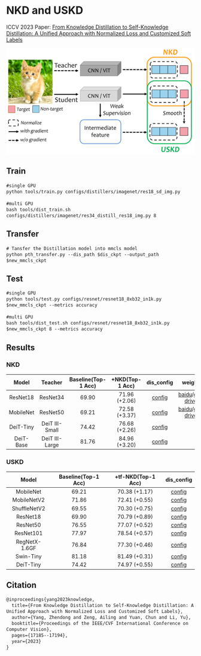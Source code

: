 # NKD and USKD
ICCV 2023 Paper: [From Knowledge Distillation to Self-Knowledge Distillation: A Unified Approach with Normalized Loss and Customized Soft Labels](https://arxiv.org/abs/2303.13005)

![architecture](imgs/architecture.jpg)

## Train

```
#single GPU
python tools/train.py configs/distillers/imagenet/res18_sd_img.py

#multi GPU
bash tools/dist_train.sh configs/distillers/imagenet/res34_distill_res18_img.py 8
```

## Transfer
```
# Tansfer the Distillation model into mmcls model
python pth_transfer.py --dis_path $dis_ckpt --output_path $new_mmcls_ckpt
```
## Test

```
#single GPU
python tools/test.py configs/resnet/resnet18_8xb32_in1k.py $new_mmcls_ckpt --metrics accuracy

#multi GPU
bash tools/dist_test.sh configs/resnet/resnet18_8xb32_in1k.py $new_mmcls_ckpt 8 --metrics accuracy
```

## Results
### NKD
|  Model   | Teacher  | Baseline(Top-1 Acc) | +NKD(Top-1 Acc) |                            dis_config                            | weight |
| :------: | :-------: | :----------------: | :------------: | :----------------------------------------------------------: | :--: |
|   ResNet18   | ResNet34 |        69.90        |      71.96 (+2.06)      | [config](https://github.com/yzd-v/cls_KD/blob/master/configs/distillers/imagenet/res34_distill_res18_img.py) | [baidu](https://pan.baidu.com/s/1u82mk5SWYLxin6AKv9fPPw?pwd=sodb)/[one drive](https://1drv.ms/u/s!Ah7OVljahSArnWB-ra7Zwe1T7SNO?e=iQhdde) |
| MobileNet | ResNet50 |        69.21        |      72.58 (+3.37)      | [config](https://github.com/yzd-v/cls_KD/blob/master/configs/distillers/imagenet/res50_distill_mv1_img.py) | [baidu](https://pan.baidu.com/s/1uENiLmj5HpYyLY0dTkeeMg?pwd=paak)/[one drive](https://1drv.ms/u/s!Ah7OVljahSArnVoW0JxXFAZXVoOf?e=yKaAba) |
| DeiT-Tiny | DeiT III-Small |        74.42        |      76.68 (+2.26)      | [config](https://github.com/yzd-v/cls_KD/blob/master/configs/distillers/imagenet/deit-s3_distill_deit-t_img.py) |  |
| DeiT-Base | DeiT III-Large |        81.76        |      84.96 (+3.20)      | [config](https://github.com/yzd-v/cls_KD/blob/master/configs/distillers/imagenet/deit-s3_distill_deit-t_img.py) |  |

### USKD
|  Model   | Baseline(Top-1 Acc) | +tf-NKD(Top-1 Acc) |                            dis_config                            |
| :------: | :----------------: | :------------: | :----------------------------------------------------------: |
| MobileNet |        69.21        |      70.38 (+1.17)      | [config](https://github.com/yzd-v/cls_KD/blob/master/configs/distillers/imagenet/mv1_sd_img.py) |
| MobileNetV2 |        71.86        |      72.41 (+0.55)      | [config](https://github.com/yzd-v/cls_KD/blob/master/configs/distillers/imagenet/mv2_sd_img.py) |
| ShuffleNetV2 |        69.55        |      70.30 (+0.75)      | [config](https://github.com/yzd-v/cls_KD/blob/master/configs/distillers/imagenet/mv1_sd_img.py) |
|   ResNet18   |        69.90        |      70.79 (+0.89)      | [config](https://github.com/yzd-v/cls_KD/blob/master/configs/distillers/imagenet/res18_sd_img.py) |
|   ResNet50   |        76.55        |      77.07 (+0.52)      | [config](https://github.com/yzd-v/cls_KD/blob/master/configs/distillers/imagenet/res50_sd_img.py) |
|   ResNet101   |        77.97        |      78.54 (+0.57)      | [config](https://github.com/yzd-v/cls_KD/blob/master/configs/distillers/imagenet/res101_sd_img.py) |
|   RegNetX-1.6GF   |        76.84        |      77.30 (+0.46)      | [config](https://github.com/yzd-v/cls_KD/blob/master/configs/distillers/imagenet/res101_sd_img.py) |
|   Swin-Tiny   |        81.18        |      81.49 (+0.31)      | [config](https://github.com/yzd-v/cls_KD/blob/master/configs/distillers/imagenet/swin-t_sd_img.py) |
|   DeiT-Tiny   |        74.42        |      74.97 (+0.55)      | [config](https://github.com/yzd-v/cls_KD/blob/master/configs/distillers/imagenet/deit-t_sd_img.py) |

## Citation
```
@inproceedings{yang2023knowledge,
  title={From Knowledge Distillation to Self-Knowledge Distillation: A Unified Approach with Normalized Loss and Customized Soft Labels},
  author={Yang, Zhendong and Zeng, Ailing and Yuan, Chun and Li, Yu},
  booktitle={Proceedings of the IEEE/CVF International Conference on Computer Vision},
  pages={17185--17194},
  year={2023}
}
```